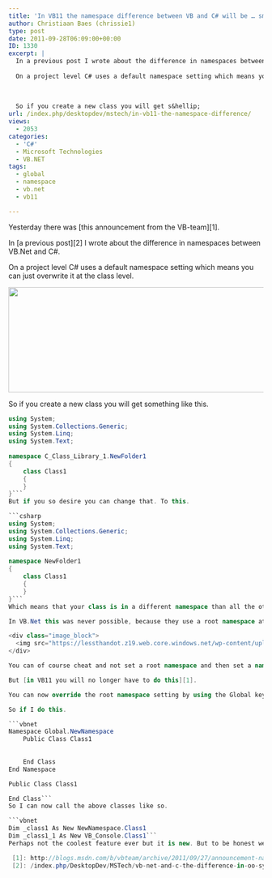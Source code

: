 ```yaml
---
title: 'In VB11 the namespace difference between VB and C# will be … smaller.'
author: Christiaan Baes (chrissie1)
type: post
date: 2011-09-28T06:09:00+00:00
ID: 1330
excerpt: |
  In a previous post I wrote about the difference in namespaces between VB.Net and C#. 
  
  On a project level C# uses a default namespace setting which means you can just overwrite it at the class level.
  
   
  
  So if you create a new class you will get s&hellip;
url: /index.php/desktopdev/mstech/in-vb11-the-namespace-difference/
views:
  - 2053
categories:
  - 'C#'
  - Microsoft Technologies
  - VB.NET
tags:
  - global
  - namespace
  - vb.net
  - vb11

---
```

Yesterday there was [this announcement from the VB-team][1].

In [a previous post][2] I wrote about the difference in namespaces between VB.Net and C#. 

On a project level C# uses a default namespace setting which means you can just overwrite it at the class level.

<div class="image_block">
  <img src="https://lessthandot.z19.web.core.windows.net/wp-content/uploads/blogs/DesktopDev/namespace.jpg" alt="" title="" width="744" height="208" />
</div>

So if you create a new class you will get something like this.

```csharp
using System;
using System.Collections.Generic;
using System.Linq;
using System.Text;
 
namespace C_Class_Library_1.NewFolder1
{
    class Class1
    {
    }
}```
But if you so desire you can change that. To this.

```csharp
using System;
using System.Collections.Generic;
using System.Linq;
using System.Text;
 
namespace NewFolder1
{
    class Class1
    {
    }
}```
Which means that your class is in a different namespace than all the other classes in your project. 

In VB.Net this was never possible, because they use a root namespace at the project level. Which means that all classes in your project will be under that namespace.

<div class="image_block">
  <img src="https://lessthandot.z19.web.core.windows.net/wp-content/uploads/blogs/DesktopDev/namespace2.jpg" alt="" title="" width="716" height="149" />
</div>

You can of course cheat and not set a root namespace and then set a namespace on each and every file/class.

But [in VB11 you will no longer have to do this][1]. 

You can now override the root namespace setting by using the Global keyword.

So if I do this.

```vbnet
Namespace Global.NewNamespace
    Public Class Class1
 
 
    End Class
End Namespace

Public Class Class1

End Class```
So I can now call the above classes like so.

```vbnet
Dim _class1 As New NewNamespace.Class1
Dim _class1_1 As New VB_Console.Class1```
Perhaps not the coolest feature ever but it is new. But to be honest we would have prefered having project Roslyn in this version.

 [1]: http://blogs.msdn.com/b/vbteam/archive/2011/09/27/announcement-namespace-global.aspx
 [2]: /index.php/DesktopDev/MSTech/vb-net-and-c-the-difference-in-oo-syntax-4